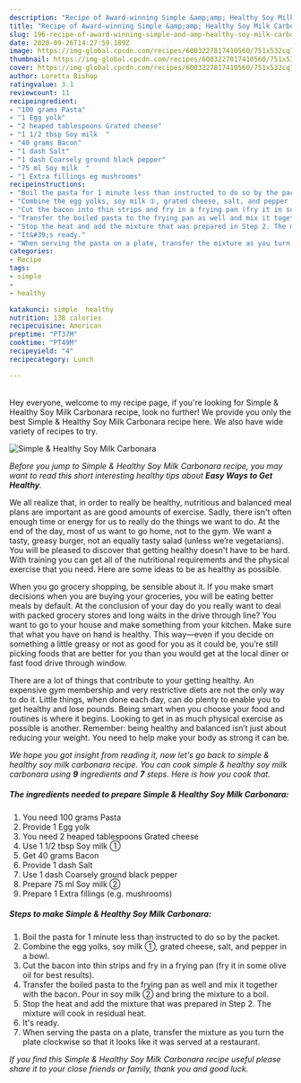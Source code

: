 ```yaml
---
description: "Recipe of Award-winning Simple &amp;amp; Healthy Soy Milk Carbonara"
title: "Recipe of Award-winning Simple &amp;amp; Healthy Soy Milk Carbonara"
slug: 196-recipe-of-award-winning-simple-and-amp-healthy-soy-milk-carbonara
date: 2020-09-26T14:27:59.189Z
image: https://img-global.cpcdn.com/recipes/6003227817410560/751x532cq70/simple-healthy-soy-milk-carbonara-recipe-main-photo.jpg
thumbnail: https://img-global.cpcdn.com/recipes/6003227817410560/751x532cq70/simple-healthy-soy-milk-carbonara-recipe-main-photo.jpg
cover: https://img-global.cpcdn.com/recipes/6003227817410560/751x532cq70/simple-healthy-soy-milk-carbonara-recipe-main-photo.jpg
author: Loretta Bishop
ratingvalue: 3.1
reviewcount: 11
recipeingredient:
- "100 grams Pasta"
- "1 Egg yolk"
- "2 heaped tablespoons Grated cheese"
- "1 1/2 tbsp Soy milk  "
- "40 grams Bacon"
- "1 dash Salt"
- "1 dash Coarsely ground black pepper"
- "75 ml Soy milk  "
- "1 Extra fillings eg mushrooms"
recipeinstructions:
- "Boil the pasta for 1 minute less than instructed to do so by the packet."
- "Combine the egg yolks, soy milk ①, grated cheese, salt, and pepper in a bowl."
- "Cut the bacon into thin strips and fry in a frying pan (fry it in some olive oil for best results)."
- "Transfer the boiled pasta to the frying pan as well and mix it together with the bacon. Pour in soy milk ② and bring the mixture to a boil."
- "Stop the heat and add the mixture that was prepared in Step 2. The mixture will cook in residual heat."
- "It&#39;s ready."
- "When serving the pasta on a plate, transfer the mixture as you turn the plate clockwise so that it looks like it was served at a restaurant."
categories:
- Recipe
tags:
- simple
- 
- healthy

katakunci: simple  healthy 
nutrition: 138 calories
recipecuisine: American
preptime: "PT37M"
cooktime: "PT49M"
recipeyield: "4"
recipecategory: Lunch

---
```

<br>
Hey everyone, welcome to my recipe page, if you're looking for Simple &amp; Healthy Soy Milk Carbonara recipe, look no further! We provide you only the best Simple &amp; Healthy Soy Milk Carbonara recipe here. We also have wide variety of recipes to try.
<br>


![Simple &amp; Healthy Soy Milk Carbonara](https://img-global.cpcdn.com/recipes/6003227817410560/751x532cq70/simple-healthy-soy-milk-carbonara-recipe-main-photo.jpg)

<i>Before you jump to Simple &amp; Healthy Soy Milk Carbonara recipe, you may want to read this short interesting healthy tips about <strong>Easy Ways to Get Healthy</strong>.</i>

We all realize that, in order to really be healthy, nutritious and balanced meal plans are important as are good amounts of exercise. Sadly, there isn't often enough time or energy for us to really do the things we want to do. At the end of the day, most of us want to go home, not to the gym. We want a tasty, greasy burger, not an equally tasty salad (unless we’re vegetarians). You will be pleased to discover that getting healthy doesn't have to be hard. With training you can get all of the nutritional requirements and the physical exercise that you need. Here are some ideas to be as healthy as possible.

When you go grocery shopping, be sensible about it. If you make smart decisions when you are buying your groceries, you will be eating better meals by default. At the conclusion of your day do you really want to deal with packed grocery stores and long waits in the drive through line? You want to go to your house and make something from your kitchen. Make sure that what you have on hand is healthy. This way—even if you decide on something a little greasy or not as good for you as it could be, you’re still picking foods that are better for you than you would get at the local diner or fast food drive through window.

There are a lot of things that contribute to your getting healthy. An expensive gym membership and very restrictive diets are not the only way to do it. Little things, when done each day, can do plenty to enable you to get healthy and lose pounds. Being smart when you choose your food and routines is where it begins. Looking to get in as much physical exercise as possible is another. Remember: being healthy and balanced isn’t just about reducing your weight. You need to help make your body as strong it can be. 


<i>We hope you got insight from reading it, now let's go back to simple &amp; healthy soy milk carbonara recipe. You can cook simple &amp; healthy soy milk carbonara using <strong>9</strong> ingredients and <strong>7</strong> steps. Here is how you cook that.
</i>

##### The ingredients needed to prepare Simple &amp; Healthy Soy Milk Carbonara:

1. You need 100 grams Pasta
1. Provide 1 Egg yolk
1. You need 2 heaped tablespoons Grated cheese
1. Use 1 1/2 tbsp Soy milk  ①
1. Get 40 grams Bacon
1. Provide 1 dash Salt
1. Use 1 dash Coarsely ground black pepper
1. Prepare 75 ml Soy milk  ②
1. Prepare 1 Extra fillings (e.g. mushrooms)


##### Steps to make Simple &amp; Healthy Soy Milk Carbonara:

1. Boil the pasta for 1 minute less than instructed to do so by the packet.
1. Combine the egg yolks, soy milk ①, grated cheese, salt, and pepper in a bowl.
1. Cut the bacon into thin strips and fry in a frying pan (fry it in some olive oil for best results).
1. Transfer the boiled pasta to the frying pan as well and mix it together with the bacon. Pour in soy milk ② and bring the mixture to a boil.
1. Stop the heat and add the mixture that was prepared in Step 2. The mixture will cook in residual heat.
1. It&#39;s ready.
1. When serving the pasta on a plate, transfer the mixture as you turn the plate clockwise so that it looks like it was served at a restaurant.


<i>If you find this Simple &amp; Healthy Soy Milk Carbonara recipe useful please share it to your close friends or family, thank you and good luck.</i>
